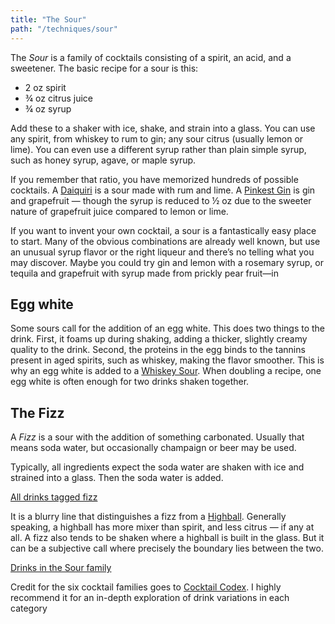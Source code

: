 ```yaml
---
title: "The Sour"
path: "/techniques/sour"
---
```


The _Sour_ is a family of cocktails consisting of a spirit, an acid, and a sweetener.
The basic recipe for a sour is this:

* 2 oz spirit
* ¾ oz citrus juice
* ¾ oz syrup

Add these to a shaker with ice, shake, and strain into a glass.
You can use any spirit, from whiskey to rum to gin; any sour citrus (usually lemon or lime).
You can even use a different syrup rather than plain simple syrup, such as honey syrup, agave, or maple syrup.

If you remember that ratio, you have memorized hundreds of possible cocktails. A [Daiquiri](/drinks/daiquiri/) is a sour made with rum and lime.
A [Pinkest Gin](/drinks/pinkest-gin/) is gin and grapefruit — though the syrup is reduced to ½ oz due to the sweeter nature of grapefruit juice compared to lemon or lime.

If you want to invent your own cocktail, a sour is a fantastically easy place to start.
Many of the obvious combinations are already well known, but use an unusual syrup flavor or the right liqueur and there’s no telling what you may discover.
Maybe you could try gin and lemon with a rosemary syrup, or tequila and grapefruit with syrup made from prickly pear fruit—in

## Egg white
Some sours call for the addition of an egg white.
This does two things to the drink.
First, it foams up during shaking, adding a thicker, slightly creamy quality to the drink.
Second, the proteins in the egg binds to the tannins present in aged spirits, such as whiskey, making the flavor smoother.
This is why an egg white is added to a [Whiskey Sour](/drinks/maple-bourbon-sour/).
When doubling a recipe, one egg white is often enough for two drinks shaken together.

## The Fizz
A _Fizz_ is a sour with the addition of something carbonated.
Usually that means soda water, but occasionally champaign or beer may be used.

Typically, all ingredients expect the soda water are shaken with ice and strained into a glass.
Then the soda water is added.

<a href="/tags/fizz" class="button">All drinks tagged fizz</a>

It is a blurry line that distinguishes a fizz from a [Highball](/techniques/highball).
Generally speaking, a highball has more mixer than spirit, and less citrus — if any at all.
A fizz also tends to be shaken where a highball is built in the glass.
But it can be a subjective call where precisely the boundary lies between the two.

<a href="/drinks?family=sour" class="button">Drinks in the Sour family</a>

<p class="footnote">Credit for the six cocktail families goes to <a href="https://www.deathandcompanymarket.com/products/cocktail-codex">Cocktail Codex</a>. I highly recommend it for an in-depth exploration of drink variations in each category</p>

